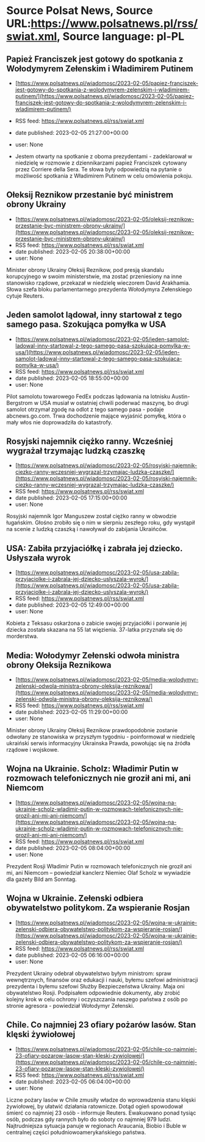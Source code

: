 # Source Polsat News, Source URL:https://www.polsatnews.pl/rss/swiat.xml, Source language: pl-PL

## Papież Franciszek jest gotowy do spotkania z Wołodymyrem Zełenskim i Władimirem Putinem
 - [https://www.polsatnews.pl/wiadomosc/2023-02-05/papiez-franciszek-jest-gotowy-do-spotkania-z-wolodymyrem-zelenskim-i-wladimirem-putinem/](https://www.polsatnews.pl/wiadomosc/2023-02-05/papiez-franciszek-jest-gotowy-do-spotkania-z-wolodymyrem-zelenskim-i-wladimirem-putinem/)
 - RSS feed: https://www.polsatnews.pl/rss/swiat.xml
 - date published: 2023-02-05 21:27:00+00:00
 - user: None

- Jestem otwarty na spotkanie z oboma prezydentami - zadeklarował w niedzielę w rozmowie z dziennikarzami papież Franciszek cytowany przez Corriere della Sera. Te słowa były odpowiedzią na pytanie o możliwość spotkania z Władimirem Putinem w celu omówienia pokoju.

## Ołeksij Reznikow przestanie być ministrem obrony Ukrainy
 - [https://www.polsatnews.pl/wiadomosc/2023-02-05/oleksij-reznikow-przestanie-byc-ministrem-obrony-ukrainy/](https://www.polsatnews.pl/wiadomosc/2023-02-05/oleksij-reznikow-przestanie-byc-ministrem-obrony-ukrainy/)
 - RSS feed: https://www.polsatnews.pl/rss/swiat.xml
 - date published: 2023-02-05 20:38:00+00:00
 - user: None

Minister obrony Ukrainy Ołeksij Reznikow, pod presją skandalu korupcyjnego w swoim ministerstwie, ma zostać przeniesiony na inne stanowisko rządowe, przekazał w niedzielę wieczorem David Arakhamia. Słowa szefa bloku parlamentarnego prezydenta Wołodymyra Zełenskiego cytuje Reuters.

## Jeden samolot lądował, inny startował z tego samego pasa. Szokująca pomyłka w USA
 - [https://www.polsatnews.pl/wiadomosc/2023-02-05/jeden-samolot-ladowal-inny-startowal-z-tego-samego-pasa-szokujaca-pomylka-w-usa/](https://www.polsatnews.pl/wiadomosc/2023-02-05/jeden-samolot-ladowal-inny-startowal-z-tego-samego-pasa-szokujaca-pomylka-w-usa/)
 - RSS feed: https://www.polsatnews.pl/rss/swiat.xml
 - date published: 2023-02-05 18:55:00+00:00
 - user: None

Pilot samolotu towarowego FedEx podczas lądowania na lotnisku Austin-Bergstrom w USA musiał w ostatniej chwili poderwać maszynę, bo drugi samolot otrzymał zgodę na odlot z tego samego pasa - podaje abcnews.go.com. Trwa dochodzenie mające wyjaśnić pomyłkę, która o mały włos nie doprowadziła do katastrofy.

## Rosyjski najemnik ciężko ranny. Wcześniej wygrażał trzymając ludzką czaszkę
 - [https://www.polsatnews.pl/wiadomosc/2023-02-05/rosyjski-najemnik-ciezko-ranny-wczesniej-wygrazal-trzymajac-ludzka-czaszke/](https://www.polsatnews.pl/wiadomosc/2023-02-05/rosyjski-najemnik-ciezko-ranny-wczesniej-wygrazal-trzymajac-ludzka-czaszke/)
 - RSS feed: https://www.polsatnews.pl/rss/swiat.xml
 - date published: 2023-02-05 17:15:00+00:00
 - user: None

Rosyjski najemnik Igor Manguszew został ciężko ranny w obwodzie ługańskim. Głośno zrobiło się o nim w sierpniu zeszłego roku, gdy wystąpił na scenie z ludzką czaszką i nawoływał do zabijania Ukraińców.

## USA: Zabiła przyjaciółkę i zabrała jej dziecko. Usłyszała wyrok
 - [https://www.polsatnews.pl/wiadomosc/2023-02-05/usa-zabila-przyjaciolke-i-zabrala-jej-dziecko-uslyszala-wyrok/](https://www.polsatnews.pl/wiadomosc/2023-02-05/usa-zabila-przyjaciolke-i-zabrala-jej-dziecko-uslyszala-wyrok/)
 - RSS feed: https://www.polsatnews.pl/rss/swiat.xml
 - date published: 2023-02-05 12:49:00+00:00
 - user: None

Kobieta z Teksasu oskarżona o zabicie swojej przyjaciółki i porwanie jej dziecka została skazana na 55 lat więzienia. 37-latka przyznała się do morderstwa.

## Media: Wołodymyr Zełenski odwoła ministra obrony Ołeksija Reznikowa
 - [https://www.polsatnews.pl/wiadomosc/2023-02-05/media-wolodymyr-zelenski-odwola-ministra-obrony-oleksija-reznikowa/](https://www.polsatnews.pl/wiadomosc/2023-02-05/media-wolodymyr-zelenski-odwola-ministra-obrony-oleksija-reznikowa/)
 - RSS feed: https://www.polsatnews.pl/rss/swiat.xml
 - date published: 2023-02-05 11:29:00+00:00
 - user: None

Minister obrony Ukrainy Ołeksij Reznikow prawdopodobnie zostanie odwołany ze stanowiska w przyszłym tygodniu - poinformował w niedzielę ukraiński serwis informacyjny Ukrainska Prawda, powołując się na źródła rządowe i wojskowe.

## Wojna na Ukrainie. Scholz: Władimir Putin w rozmowach telefonicznych nie groził ani mi, ani Niemcom
 - [https://www.polsatnews.pl/wiadomosc/2023-02-05/wojna-na-ukrainie-scholz-wladimir-putin-w-rozmowach-telefonicznych-nie-grozil-ani-mi-ani-niemcom/](https://www.polsatnews.pl/wiadomosc/2023-02-05/wojna-na-ukrainie-scholz-wladimir-putin-w-rozmowach-telefonicznych-nie-grozil-ani-mi-ani-niemcom/)
 - RSS feed: https://www.polsatnews.pl/rss/swiat.xml
 - date published: 2023-02-05 08:04:00+00:00
 - user: None

Prezydent Rosji Władimir Putin w rozmowach telefonicznych nie groził ani mi, ani Niemcom – powiedział kanclerz Niemiec Olaf Scholz w wywiadzie dla gazety Bild am Sonntag.

## Wojna w Ukrainie. Zełenski odbiera obywatelstwo politykom. Za wspieranie Rosjan
 - [https://www.polsatnews.pl/wiadomosc/2023-02-05/wojna-w-ukrainie-zelenski-odbiera-obywatelstwo-politykom-za-wspieranie-rosjan/](https://www.polsatnews.pl/wiadomosc/2023-02-05/wojna-w-ukrainie-zelenski-odbiera-obywatelstwo-politykom-za-wspieranie-rosjan/)
 - RSS feed: https://www.polsatnews.pl/rss/swiat.xml
 - date published: 2023-02-05 06:16:00+00:00
 - user: None

Prezydent Ukrainy odebrał obywatelstwo byłym ministrom: spraw wewnętrznych, finansów oraz edukacji i nauki, byłemu szefowi administracji prezydenta i byłemu szefowi Służby Bezpieczeństwa Ukrainy. Maja oni obywatelstwo Rosji. Podpisałem odpowiednie dokumenty, aby zrobić kolejny krok w celu ochrony i oczyszczania naszego państwa z osób po stronie agresora - powiedział Wołodymyr Zełenski.

## Chile. Co najmniej 23 ofiary pożarów lasów. Stan klęski żywiołowej
 - [https://www.polsatnews.pl/wiadomosc/2023-02-05/chile-co-najmniej-23-ofiary-pozarow-lasow-stan-kleski-zywiolowej/](https://www.polsatnews.pl/wiadomosc/2023-02-05/chile-co-najmniej-23-ofiary-pozarow-lasow-stan-kleski-zywiolowej/)
 - RSS feed: https://www.polsatnews.pl/rss/swiat.xml
 - date published: 2023-02-05 06:04:00+00:00
 - user: None

Liczne pożary lasów w Chile zmusiły władze do wprowadzenia stanu klęski żywiołowej, by ułatwić działania ratownicze. Dotąd ogień spowodował śmierć co najmniej 23 osób - informuje Reuters. Ewakuowano ponad tysiąc osób, podczas gdy rannych było do soboty co najmniej 979 ludzi. Najtrudniejsza sytuacja panuje w regionach Araucania, Biobio i Buble w centralnej części południowoamerykańskiego państwa.
